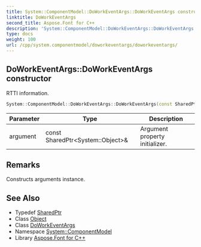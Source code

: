 ```yaml
---
title: System::ComponentModel::DoWorkEventArgs::DoWorkEventArgs constructor
linktitle: DoWorkEventArgs
second_title: Aspose.Font for C++
description: 'System::ComponentModel::DoWorkEventArgs::DoWorkEventArgs constructor. RTTI information in C++.'
type: docs
weight: 100
url: /cpp/system.componentmodel/doworkeventargs/doworkeventargs/
---
```

## DoWorkEventArgs::DoWorkEventArgs constructor


RTTI information.

```cpp
System::ComponentModel::DoWorkEventArgs::DoWorkEventArgs(const SharedPtr<System::Object> &argument)
```


| Parameter | Type | Description |
| --- | --- | --- |
| argument | const SharedPtr\<System::Object\>\& | Argument property initializer. |
## Remarks


Constructs arguments instance. 
## See Also

* Typedef [SharedPtr](../../../system/sharedptr/)
* Class [Object](../../../system/object/)
* Class [DoWorkEventArgs](../)
* Namespace [System::ComponentModel](../../)
* Library [Aspose.Font for C++](../../../)
